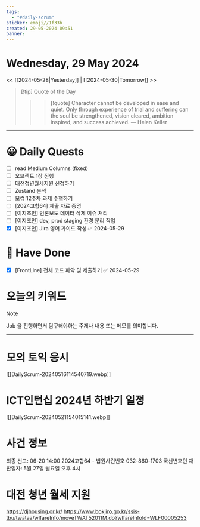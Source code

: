 ```yaml
---
tags:
  - "#daily-scrum"
sticker: emoji//1f33b
created: 29-05-2024 09:51
banner:
---
```

# Wednesday, 29 May 2024
<< [[2024-05-28|Yesterday]] | [[2024-05-30|Tomorrow]] >>

> [!tip] Quote of the Day  
> > > [!quote] Character cannot be developed in ease and quiet. Only through experience of trial and suffering can the soul be strengthened, vision cleared, ambition inspired, and success achieved.
> — Helen Keller

---

#  😀 Daily Quests
- [ ] read Medium Columns (fixed)
 - [ ] 오브젝트 1장 진행
- [ ] 대전청년월세지원 신청하기
- [ ] Zustand 분석
- [ ] 모컴 12주차 과제 수행하기
- [ ] [2024고합64] 제출 자료 증명
- [ ] [이지조인] 언론보도 데이터 삭제 이슈 처리
- [ ] [이지조인] dev, prod staging 환경 분리 작업
- [x] [이지조인] Jira 영어 가이드 작성 ✅ 2024-05-29

# 🙂 Have Done
- [x] [FrontLine] 전체 코드 파악 및 제출하기 ✅ 2024-05-29



# 오늘의 키워드

> [!NOTE]
> Job 을 진행하면서 탐구해야하는 주제나 내용 또는 메모를 의미합니다.


---

# 모의 토익 응시
![[DailyScrum-20240516114540719.webp]]

# ICT인턴십 2024년 하반기 일정
![[DailyScrum-20240521154015141.webp]]

# 사건 정보
최종 선고: 06-20 14:00
2024고합64 - 법원사건번호
032-860-1703
국선변호인
재판일자: 5월 27일 월요일 오후 4시

# 대전 청년 월세 지원
https://djhousing.or.kr/
https://www.bokjiro.go.kr/ssis-tbu/twataa/wlfareInfo/moveTWAT52011M.do?wlfareInfoId=WLF00005253